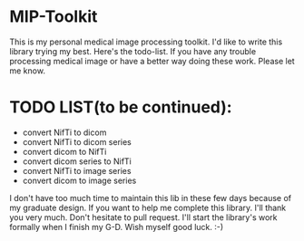 ﻿# MIP-Toolkit
This is my personal medical image processing toolkit. I'd like to write this library trying my best.
Here's the todo-list. If you have any trouble processing medical image or have a better way doing these work. Please let me know.

# TODO LIST(to be continued):
- convert NifTi to dicom
- convert NifTi to dicom series
- convert dicom to NifTi
- convert dicom series to NifTi
- convert NifTi to image series
- convert dicom to image series

I don't have too much time to maintain this lib in these few days because of my graduate design. If you want to help me complete this library. I'll thank you very much. Don't hesitate to pull request.
I'll start the library's work formally when I finish my G-D.
Wish myself good luck. :-)
